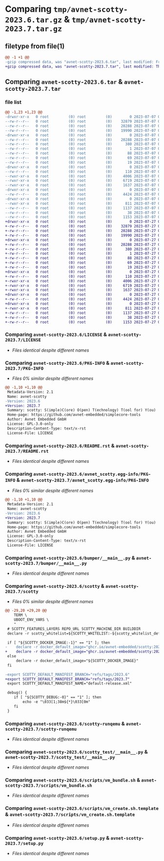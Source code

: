 # Comparing `tmp/avnet-scotty-2023.6.tar.gz` & `tmp/avnet-scotty-2023.7.tar.gz`

## filetype from file(1)

```diff
@@ -1 +1 @@
-gzip compressed data, was "avnet-scotty-2023.6.tar", last modified: Fri Jul  7 06:38:04 2023, max compression
+gzip compressed data, was "avnet-scotty-2023.7.tar", last modified: Thu Jul 27 09:08:48 2023, max compression
```

## Comparing `avnet-scotty-2023.6.tar` & `avnet-scotty-2023.7.tar`

### file list

```diff
@@ -1,23 +1,23 @@
-drwxr-xr-x   0 root         (0) root         (0)        0 2023-07-07 06:38:04.233218 avnet-scotty-2023.6/
--rw-r--r--   0 root         (0) root         (0)    32879 2023-07-07 06:37:53.000000 avnet-scotty-2023.6/LICENSE
--rw-r--r--   0 root         (0) root         (0)    20288 2023-07-07 06:38:04.233218 avnet-scotty-2023.6/PKG-INFO
--rw-r--r--   0 root         (0) root         (0)    19990 2023-07-07 06:37:53.000000 avnet-scotty-2023.6/README.rst
-drwxr-xr-x   0 root         (0) root         (0)        0 2023-07-07 06:38:04.229218 avnet-scotty-2023.6/avnet_scotty.egg-info/
--rw-r--r--   0 root         (0) root         (0)    20288 2023-07-07 06:38:04.000000 avnet-scotty-2023.6/avnet_scotty.egg-info/PKG-INFO
--rw-r--r--   0 root         (0) root         (0)      380 2023-07-07 06:38:04.000000 avnet-scotty-2023.6/avnet_scotty.egg-info/SOURCES.txt
--rw-r--r--   0 root         (0) root         (0)        1 2023-07-07 06:38:04.000000 avnet-scotty-2023.6/avnet_scotty.egg-info/dependency_links.txt
--rw-r--r--   0 root         (0) root         (0)       88 2023-07-07 06:38:04.000000 avnet-scotty-2023.6/avnet_scotty.egg-info/entry_points.txt
--rw-r--r--   0 root         (0) root         (0)       69 2023-07-07 06:38:04.000000 avnet-scotty-2023.6/avnet_scotty.egg-info/requires.txt
--rw-r--r--   0 root         (0) root         (0)       19 2023-07-07 06:38:04.000000 avnet-scotty-2023.6/avnet_scotty.egg-info/top_level.txt
-drwxr-xr-x   0 root         (0) root         (0)        0 2023-07-07 06:38:04.229218 avnet-scotty-2023.6/bumper/
--rw-r--r--   0 root         (0) root         (0)      110 2023-07-07 06:37:53.000000 avnet-scotty-2023.6/bumper/__init__.py
--rwxr-xr-x   0 root         (0) root         (0)     4006 2023-07-07 06:37:53.000000 avnet-scotty-2023.6/bumper/__main__.py
--rwxr-xr-x   0 root         (0) root         (0)     6719 2023-07-07 06:37:53.000000 avnet-scotty-2023.6/scotty
--rwxr-xr-x   0 root         (0) root         (0)     1637 2023-07-07 06:37:53.000000 avnet-scotty-2023.6/scotty-runqemu
-drwxr-xr-x   0 root         (0) root         (0)        0 2023-07-07 06:38:04.229218 avnet-scotty-2023.6/scotty_test/
--rw-r--r--   0 root         (0) root         (0)     4424 2023-07-07 06:37:53.000000 avnet-scotty-2023.6/scotty_test/__main__.py
-drwxr-xr-x   0 root         (0) root         (0)        0 2023-07-07 06:38:04.233218 avnet-scotty-2023.6/scripts/
--rwxr-xr-x   0 root         (0) root         (0)      811 2023-07-07 06:37:53.000000 avnet-scotty-2023.6/scripts/vm_bundle.sh
--rw-r--r--   0 root         (0) root         (0)     1137 2023-07-07 06:37:53.000000 avnet-scotty-2023.6/scripts/vm_create.sh.template
--rw-r--r--   0 root         (0) root         (0)       38 2023-07-07 06:38:04.233218 avnet-scotty-2023.6/setup.cfg
--rw-r--r--   0 root         (0) root         (0)     1153 2023-07-07 06:37:53.000000 avnet-scotty-2023.6/setup.py
+drwxr-xr-x   0 root         (0) root         (0)        0 2023-07-27 09:08:48.148742 avnet-scotty-2023.7/
+-rw-r--r--   0 root         (0) root         (0)    32879 2023-07-27 09:08:39.000000 avnet-scotty-2023.7/LICENSE
+-rw-r--r--   0 root         (0) root         (0)    20288 2023-07-27 09:08:48.148742 avnet-scotty-2023.7/PKG-INFO
+-rw-r--r--   0 root         (0) root         (0)    19990 2023-07-27 09:08:39.000000 avnet-scotty-2023.7/README.rst
+drwxr-xr-x   0 root         (0) root         (0)        0 2023-07-27 09:08:48.148742 avnet-scotty-2023.7/avnet_scotty.egg-info/
+-rw-r--r--   0 root         (0) root         (0)    20288 2023-07-27 09:08:48.000000 avnet-scotty-2023.7/avnet_scotty.egg-info/PKG-INFO
+-rw-r--r--   0 root         (0) root         (0)      380 2023-07-27 09:08:48.000000 avnet-scotty-2023.7/avnet_scotty.egg-info/SOURCES.txt
+-rw-r--r--   0 root         (0) root         (0)        1 2023-07-27 09:08:48.000000 avnet-scotty-2023.7/avnet_scotty.egg-info/dependency_links.txt
+-rw-r--r--   0 root         (0) root         (0)       88 2023-07-27 09:08:48.000000 avnet-scotty-2023.7/avnet_scotty.egg-info/entry_points.txt
+-rw-r--r--   0 root         (0) root         (0)       69 2023-07-27 09:08:48.000000 avnet-scotty-2023.7/avnet_scotty.egg-info/requires.txt
+-rw-r--r--   0 root         (0) root         (0)       19 2023-07-27 09:08:48.000000 avnet-scotty-2023.7/avnet_scotty.egg-info/top_level.txt
+drwxr-xr-x   0 root         (0) root         (0)        0 2023-07-27 09:08:48.148742 avnet-scotty-2023.7/bumper/
+-rw-r--r--   0 root         (0) root         (0)      110 2023-07-27 09:08:39.000000 avnet-scotty-2023.7/bumper/__init__.py
+-rwxr-xr-x   0 root         (0) root         (0)     4006 2023-07-27 09:08:39.000000 avnet-scotty-2023.7/bumper/__main__.py
+-rwxr-xr-x   0 root         (0) root         (0)     6719 2023-07-27 09:08:40.000000 avnet-scotty-2023.7/scotty
+-rwxr-xr-x   0 root         (0) root         (0)     1637 2023-07-27 09:08:39.000000 avnet-scotty-2023.7/scotty-runqemu
+drwxr-xr-x   0 root         (0) root         (0)        0 2023-07-27 09:08:48.148742 avnet-scotty-2023.7/scotty_test/
+-rw-r--r--   0 root         (0) root         (0)     4424 2023-07-27 09:08:39.000000 avnet-scotty-2023.7/scotty_test/__main__.py
+drwxr-xr-x   0 root         (0) root         (0)        0 2023-07-27 09:08:48.148742 avnet-scotty-2023.7/scripts/
+-rwxr-xr-x   0 root         (0) root         (0)      811 2023-07-27 09:08:39.000000 avnet-scotty-2023.7/scripts/vm_bundle.sh
+-rw-r--r--   0 root         (0) root         (0)     1137 2023-07-27 09:08:39.000000 avnet-scotty-2023.7/scripts/vm_create.sh.template
+-rw-r--r--   0 root         (0) root         (0)       38 2023-07-27 09:08:48.148742 avnet-scotty-2023.7/setup.cfg
+-rw-r--r--   0 root         (0) root         (0)     1153 2023-07-27 09:08:39.000000 avnet-scotty-2023.7/setup.py
```

### Comparing `avnet-scotty-2023.6/LICENSE` & `avnet-scotty-2023.7/LICENSE`

 * *Files identical despite different names*

### Comparing `avnet-scotty-2023.6/PKG-INFO` & `avnet-scotty-2023.7/PKG-INFO`

 * *Files 0% similar despite different names*

```diff
@@ -1,10 +1,10 @@
 Metadata-Version: 2.1
 Name: avnet-scotty
-Version: 2023.6
+Version: 2023.7
 Summary: scotty: S(imple)C(ore) O(pen) T(echnology) T(ool for) Y(ou)
 Home-page: https://github.com/avnet-embedded/simplecore-tools
 Author: Avnet Embedded GmbH
 License: GPL-3.0-only
 Description-Content-Type: text/x-rst
 License-File: LICENSE
```

### Comparing `avnet-scotty-2023.6/README.rst` & `avnet-scotty-2023.7/README.rst`

 * *Files identical despite different names*

### Comparing `avnet-scotty-2023.6/avnet_scotty.egg-info/PKG-INFO` & `avnet-scotty-2023.7/avnet_scotty.egg-info/PKG-INFO`

 * *Files 0% similar despite different names*

```diff
@@ -1,10 +1,10 @@
 Metadata-Version: 2.1
 Name: avnet-scotty
-Version: 2023.6
+Version: 2023.7
 Summary: scotty: S(imple)C(ore) O(pen) T(echnology) T(ool for) Y(ou)
 Home-page: https://github.com/avnet-embedded/simplecore-tools
 Author: Avnet Embedded GmbH
 License: GPL-3.0-only
 Description-Content-Type: text/x-rst
 License-File: LICENSE
```

### Comparing `avnet-scotty-2023.6/bumper/__main__.py` & `avnet-scotty-2023.7/bumper/__main__.py`

 * *Files identical despite different names*

### Comparing `avnet-scotty-2023.6/scotty` & `avnet-scotty-2023.7/scotty`

 * *Files 0% similar despite different names*

```diff
@@ -29,20 +29,20 @@
 	TERM \
 	UBOOT_ENV_VARS \
 	"
 # SCOTTY_FEATURES_LAYERS REPO_URL SCOTTY_MACHINE_DIR BUILDDIR
 declare -r scotty_whitelist=${SCOTTY_WHITELIST:-${scotty_whitelist_default}}
 
 if [ "${SCOTTY_DOCKER_IMAGE:-1}" == "1" ]; then
-    declare -r docker_default_image="ghcr.io/avnet-embedded/scotty:2023.6"
+    declare -r docker_default_image="ghcr.io/avnet-embedded/scotty:2023.7"
 else
     declare -r docker_default_image="${SCOTTY_DOCKER_IMAGE}"
 fi
 
-export SCOTTY_DEFAULT_MANIFEST_BRANCH="refs/tags/2023.6"
+export SCOTTY_DEFAULT_MANIFEST_BRANCH="refs/tags/2023.7"
 export SCOTTY_DEFAULT_MANIFEST_NAME="default-release.xml"
 
 debug() {
 	if [ "${SCOTTY_DEBUG:-0}" == "1" ]; then
 		echo -e "\033[1;38m${*}\033[0m"
 	fi
 }
```

### Comparing `avnet-scotty-2023.6/scotty-runqemu` & `avnet-scotty-2023.7/scotty-runqemu`

 * *Files identical despite different names*

### Comparing `avnet-scotty-2023.6/scotty_test/__main__.py` & `avnet-scotty-2023.7/scotty_test/__main__.py`

 * *Files identical despite different names*

### Comparing `avnet-scotty-2023.6/scripts/vm_bundle.sh` & `avnet-scotty-2023.7/scripts/vm_bundle.sh`

 * *Files identical despite different names*

### Comparing `avnet-scotty-2023.6/scripts/vm_create.sh.template` & `avnet-scotty-2023.7/scripts/vm_create.sh.template`

 * *Files identical despite different names*

### Comparing `avnet-scotty-2023.6/setup.py` & `avnet-scotty-2023.7/setup.py`

 * *Files identical despite different names*

